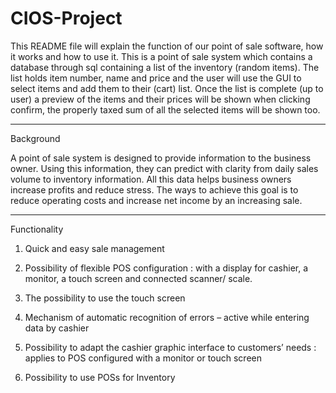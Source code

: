 # CIOS-Project
This README file will explain the function of our point of sale software, how it works and how to use it.
This is a point of sale system which contains a database through sql containing a list of the inventory (random items).
The list holds item number, name and price and the user will use the GUI to select items and add them to their (cart) list.
Once the list is complete (up to user) a preview of the items and their prices will be shown when clicking confirm, the properly taxed sum of all the selected items will be shown too.


-----------------------------------------------------------------------------------------------------------------------------------------
Background

A point of sale system is designed to provide information to the business owner. Using this information, they can predict with clarity from daily sales volume to inventory information. All this data helps business owners increase profits and reduce stress. The ways to achieve this goal is to reduce operating costs and increase net income by an increasing sale.

-----------------------------------------------------------------------------------------------------------------------------------------
Functionality

1) Quick and easy sale management

2) Possibility of flexible POS configuration : with a display for cashier, a monitor, a touch screen and connected scanner/ scale.

3) The possibility to use the touch screen

4) Mechanism of automatic recognition of errors – active while entering data by cashier

5) Possibility to adapt the cashier graphic interface to customers’ needs : applies to POS configured with a monitor or touch screen

6) Possibility to use POSs for Inventory
